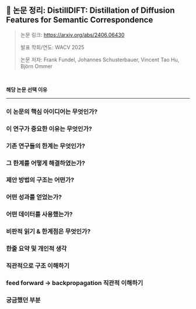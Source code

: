 ## 📄 논문 정리: DistillDIFT: Distillation of Diffusion Features for Semantic Correspondence

> 논문 링크: https://arxiv.org/abs/2406.06430
> 
> 발표 학회/연도: WACV 2025
> 
> 논문 저자: Frank Fundel, Johannes Schusterbauer, Vincent Tao Hu, Björn Ommer
<br>

**해당 논문 선택 이유**


---

### 이 논문의 핵심 아이디어는 무엇인가?
### 이 연구가 중요한 이유는 무엇인가?
### 기존 연구들의 한계는 무엇인가?
### 그 한계를 어떻게 해결하였는가?
### 제안 방법의 구조는 어떤가?
### 어떤 성과를 얻었는가?
### 어떤 데이터를 사용했는가?
### 비판적 읽기 & 한계점은 무엇인가?
### 한줄 요약 및 개인적 생각

### 직관적으로 구조 이해하기
### feed forward -> backpropagation 직관적 이해하기
### 궁금했던 부분
